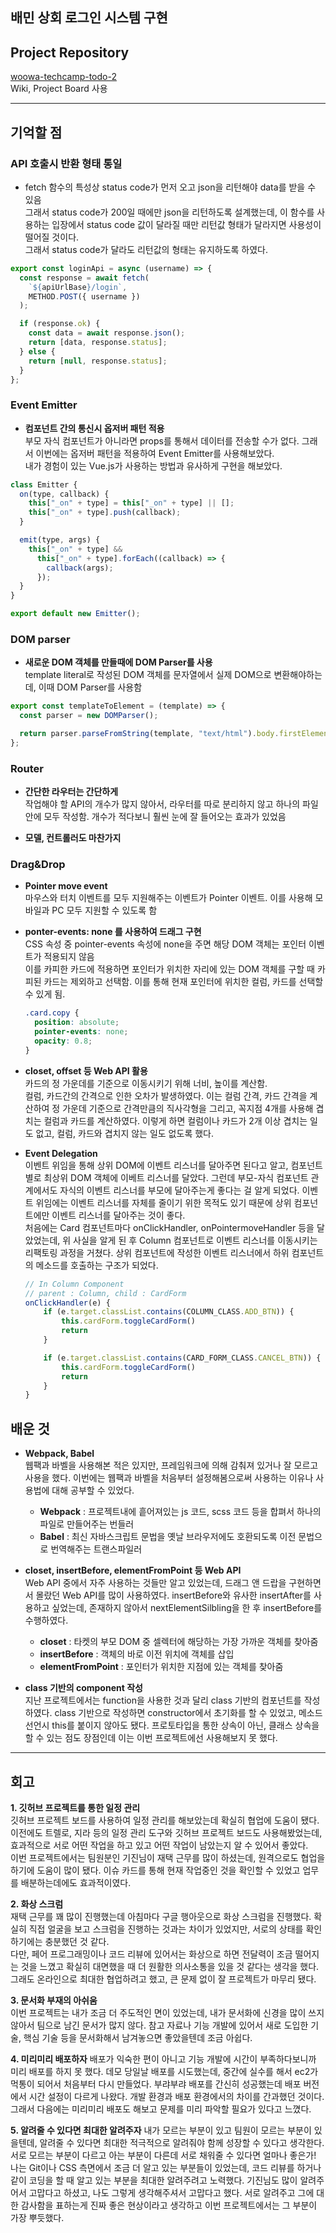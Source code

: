 ## 배민 상회 로그인 시스템 구현

## Project Repository

[woowa-techcamp-todo-2](https://github.com/woowa-techcamp-2020/todo-2)  
Wiki, Project Board 사용

---

## 기억할 점

### API 호출시 반환 형태 통일

- fetch 함수의 특성상 status code가 먼저 오고 json을 리턴해야 data를 받을 수 있음  
  그래서 status code가 200일 때에만 json을 리턴하도록 설계했는데, 이 함수를 사용하는 입장에서 status code 값이 달라질 때만 리턴값 형태가 달라지면 사용성이 떨어질 것이다.  
  그래서 status code가 달라도 리턴값의 형태는 유지하도록 하였다.

```js
export const loginApi = async (username) => {
  const response = await fetch(
    `${apiUrlBase}/login`,
    METHOD.POST({ username })
  );

  if (response.ok) {
    const data = await response.json();
    return [data, response.status];
  } else {
    return [null, response.status];
  }
};
```

### Event Emitter

- **컴포넌트 간의 통신시 옵저버 패턴 적용**  
  부모 자식 컴포넌트가 아니라면 props를 통해서 데이터를 전송할 수가 없다. 그래서 이번에는 옵저버 패턴을 적용하여 Event Emitter를 사용해보았다.  
   내가 경험이 있는 Vue.js가 사용하는 방법과 유사하게 구현을 해보았다.

```js
class Emitter {
  on(type, callback) {
    this["_on" + type] = this["_on" + type] || [];
    this["_on" + type].push(callback);
  }

  emit(type, args) {
    this["_on" + type] &&
      this["_on" + type].forEach((callback) => {
        callback(args);
      });
  }
}

export default new Emitter();
```

### DOM parser

- **새로운 DOM 객체를 만들때에 DOM Parser를 사용**  
   template literal로 작성된 DOM 객체를 문자열에서 실제 DOM으로 변환해야하는데, 이때 DOM Parser를 사용함

```js
export const templateToElement = (template) => {
  const parser = new DOMParser();

  return parser.parseFromString(template, "text/html").body.firstElementChild;
};
```

### Router

- **간단한 라우터는 간단하게**  
   작업해야 할 API의 개수가 많지 않아서, 라우터를 따로 분리하지 않고 하나의 파일안에 모두 작성함. 개수가 적다보니 훨씬 눈에 잘 들어오는 효과가 있었음

- **모델, 컨트롤러도 마찬가지**

### Drag&Drop

- **Pointer move event**  
   마우스와 터치 이벤트를 모두 지원해주는 이벤트가 Pointer 이벤트. 이를 사용해 모바일과 PC 모두 지원할 수 있도록 함

- **ponter-events: none 를 사용하여 드래그 구현**  
   CSS 속성 중 pointer-events 속성에 none을 주면 해당 DOM 객체는 포인터 이벤트가 적용되지 않음  
   이를 카피한 카드에 적용하면 포인터가 위치한 자리에 있는 DOM 객체를 구할 때 카피된 카드는 제외하고 선택함. 이를 통해 현재 포인터에 위치한 컬럼, 카드를 선택할 수 있게 됨.

  ```scss
  .card.copy {
    position: absolute;
    pointer-events: none;
    opacity: 0.8;
  }
  ```

- **closet, offset 등 Web API 활용**  
   카드의 정 가운데를 기준으로 이동시키기 위해 너비, 높이를 계산함.  
   컬럼, 카드간의 간격으로 인한 오차가 발생하였다. 이는 컬럼 간격, 카드 간격을 계산하여 정 가운데 기준으로 간격만큼의 직사각형을 그리고, 꼭지점 4개를 사용해 겹치는 컬럼과 카드를 계산하였다. 이렇게 하면 컬럼이나 카드가 2개 이상 겹치는 일도 없고, 컬럼, 카드와 겹치지 않는 일도 없도록 했다.

- **Event Delegation**  
   이벤트 위임을 통해 상위 DOM에 이벤트 리스너를 달아주면 된다고 알고, 컴포넌트별로 최상위 DOM 객체에 이베트 리스너를 달았다. 그런데 부모-자식 컴포넌트 관계에서도 자식의 이벤트 리스너를 부모에 달아주는게 좋다는 걸 알게 되었다. 이벤트 위임에는 이벤트 리스너를 자체를 줄이기 위한 목적도 있기 때문에 상위 컴포넌트에만 이벤트 리스너를 달아주는 것이 좋다.  
   처음에는 Card 컴포넌트마다 onClickHandler, onPointermoveHandler 등을 달았었는데, 위 사실을 알게 된 후 Column 컴포넌트로 이벤트 리스너를 이동시키는 리팩토링 과정을 거쳤다. 상위 컴포넌트에 작성한 이벤트 리스너에서 하위 컴포넌트의 메소드를 호출하는 구조가 되었다.

  ```js
  // In Column Component
  // parent : Column, child : CardForm
  onClickHandler(e) {
      if (e.target.classList.contains(COLUMN_CLASS.ADD_BTN)) {
          this.cardForm.toggleCardForm()
          return
      }

      if (e.target.classList.contains(CARD_FORM_CLASS.CANCEL_BTN)) {
          this.cardForm.toggleCardForm()
          return
      }
  }
  ```

## 배운 것

- **Webpack, Babel**  
  웹팩과 바벨을 사용해본 적은 있지만, 프레임워크에 의해 감춰져 있거나 잘 모르고 사용을 했다. 이번에는 웹팩과 바벨을 처음부터 설정해봄으로써 사용하는 이유나 사용법에 대해 공부할 수 있었다.

  - **Webpack** : 프로젝트내에 흩어져있는 js 코드, scss 코드 등을 합펴서 하나의 파일로 만들어주는 번들러
  - **Babel** : 최신 자바스크립트 문법을 옛날 브라우저에도 호환되도록 이전 문법으로 번역해주는 트랜스파일러

- **closet, insertBefore, elementFromPoint 등 Web API**  
   Web API 중에서 자주 사용하는 것들만 알고 있었는데, 드래그 앤 드랍을 구현하면서 몰랐던 Web API를 많이 사용하였다. insertBefore와 유사한 insertAfter를 사용하고 싶었는데, 존재하지 않아서 nextElementSilbling을 한 후 insertBefore를 수행하였다.

  - **closet** : 타켓의 부모 DOM 중 셀렉터에 해당하는 가장 가까운 객체를 찾아줌
  - **insertBefore** : 객체의 바로 이전 위치에 객체를 삽입
  - **elementFromPoint** : 포인터가 위치한 지점에 있는 객체를 찾아줌

- **class 기반의 component 작성**  
   지난 프로젝트에서는 function을 사용한 것과 달리 class 기반의 컴포넌트를 작성하였다. class 기반으로 작성하면 constructor에서 초기화를 할 수 있었고, 메소드 선언시 this를 붙이지 않아도 됐다. 프로토타입을 통한 상속이 아닌, 클래스 상속을 할 수 있는 점도 장점인데 이는 이번 프로젝트에선 사용해보지 못 했다.

---

## 회고

**1. 깃허브 프로젝트를 통한 일정 관리**  
깃허브 프로젝트 보드를 사용하여 일정 관리를 해보았는데 확실히 협업에 도움이 됐다. 이전에도 트렐로, 지라 등의 일정 관리 도구와 깃허브 프로젝트 보드도 사용해봤었는데, 효과적으로 서로 어떤 작업을 하고 있고 어떤 작업이 남았는지 알 수 있어서 좋았다.  
이번 프로젝트에서는 팀원분인 기진님이 재택 근무를 많이 하셨는데, 원격으로도 협업을 하기에 도움이 많이 됐다. 이슈 카드를 통해 현재 작업중인 것을 확인할 수 있었고 업무를 배분하는데에도 효과적이였다.

**2. 화상 스크럼**  
재택 근무를 꽤 많이 진행했는데 아침마다 구글 행아웃으로 화상 스크럼을 진행했다. 확실히 직접 얼굴을 보고 스크럼을 진행하는 것과는 차이가 있었지만, 서로의 상태를 확인하기에는 충분했던 것 같다.  
다만, 페어 프로그래밍이나 코드 리뷰에 있어서는 화상으로 하면 전달력이 조금 떨어지는 것을 느꼈고 확실히 대면했을 때 더 원활한 의사소통을 있을 것 같다는 생각을 했다. 그래도 온라인으로 최대한 협업하려고 했고, 큰 문제 없이 잘 프로젝트가 마무리 됐다.

**3. 문서화 부재의 아쉬움**  
이번 프로젝트는 내가 조금 더 주도적인 면이 있었는데, 내가 문서화에 신경을 많이 쓰지 않아서 팀으로 남긴 문서가 많지 않다. 참고 자료나 기능 개발에 있어서 새로 도입한 기술, 핵심 기술 등을 문서화해서 남겨놓으면 좋았을텐데 조금 아쉽다.

**4. 미리미리 배포하자**
배포가 익숙한 편이 아니고 기능 개발에 시간이 부족하다보니까 미리 배포를 하지 못 했다. 데모 당일날 배포를 시도했는데, 중간에 실수를 해서 ec2가 먹통이 되어서 처음부터 다시 만들었다. 부랴부랴 배포를 간신히 성공했는데 배포 버전에서 시간 설정이 다르게 나왔다. 개발 환경과 배포 환경에서의 차이를 간과했던 것이다. 그래서 다음에는 미리미리 배포도 해보고 문제를 미리 파악할 필요가 있다고 느꼈다.

**5. 알려줄 수 있다면 최대한 알려주자**
내가 모르는 부분이 있고 팀원이 모르는 부분이 있을텐데, 알려줄 수 있다면 최대한 적극적으로 알려줘야 함께 성장할 수 있다고 생각한다. 서로 모르는 부분이 다르고 아는 부분이 다른데 서로 채워줄 수 있다면 얼마나 좋은가!
나는 Git이나 CSS 측면에서 조금 더 알고 있는 부분들이 있었는데, 코드 리뷰를 하거나 같이 코딩을 할 때 알고 있는 부분을 최대한 알려주려고 노력했다. 기진님도 많이 알려주어서 고맙다고 하셨고, 나도 그렇게 생각해주셔서 고맙다고 했다. 서로 알려주고 그에 대한 감사함을 표하는게 진짜 좋은 현상이라고 생각하고 이번 프로젝트에서는 그 부분이 가장 뿌듯했다.

